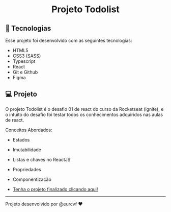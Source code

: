 <h1 align="center"> Projeto Todolist </h1>

## 🚀 Tecnologias

Esse projeto foi desenvolvido com as seguintes tecnologias:

- HTML5
- CSS3 (SASS)
- Typescript
- React
- Git e Github
- Figma

## 💻 Projeto

O projeto Todolist é o desafio 01 de react do curso da Rocketseat (ignite), e o intuito do desafio foi testar
todos os conhecimentos adquiridos nas aulas de react. 

Conceitos Abordados:
- Estados
- Imutabilidade
- Listas e chaves no ReactJS
- Propriedades
- Componentização

- [Tenha o projeto finalizado clicando aqui! ](https://github.com/eurcvf/todolist)

---

Projeto desenvolvido por @eurcvf ♥
